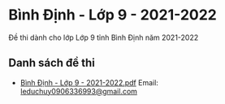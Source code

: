 # Bình Định - Lớp 9 - 2021-2022

Đề thi dành cho lớp Lớp 9 tỉnh Bình Định năm 2021-2022

## Danh sách đề thi

- [Bình Định - Lớp 9 - 2021-2022.pdf](Bình%20Định%20-%20Lớp%209%20-%202021-2022.pdf)
Email: leduchuy0906336993@gmail.com

